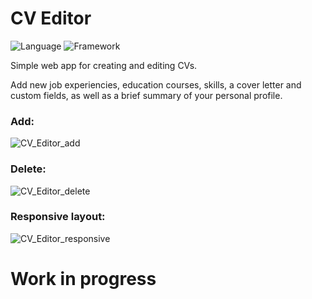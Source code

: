 # CV Editor
![Language](https://img.shields.io/badge/language-Typescript-yellow)
![Framework](https://img.shields.io/badge/framework-Angular-red)

Simple web app for creating and editing CVs.

Add new job experiencies, education courses, skills, a cover letter and custom fields, as well as a brief summary of your personal profile.

### Add:

![CV_Editor_add](https://user-images.githubusercontent.com/42868392/133406191-00c0d378-f877-4153-b33a-928e9f8ca40d.gif)

### Delete:

![CV_Editor_delete](https://user-images.githubusercontent.com/42868392/133406285-4a1fa70b-9935-4f9b-b716-429db7072b40.gif)

### Responsive layout:

![CV_Editor_responsive](https://user-images.githubusercontent.com/42868392/133407770-c0533d3f-abc0-4c5b-8e0c-5f8cece52272.gif)


# Work in progress
